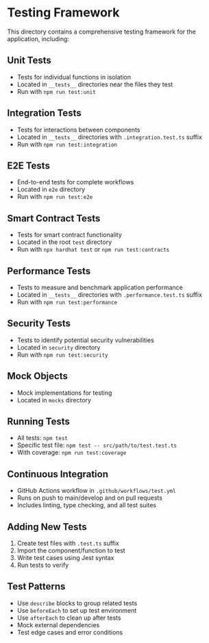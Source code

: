 
# Testing Framework

This directory contains a comprehensive testing framework for the application, including:

## Unit Tests
- Tests for individual functions in isolation
- Located in `__tests__` directories near the files they test
- Run with `npm run test:unit`

## Integration Tests
- Tests for interactions between components
- Located in `__tests__` directories with `.integration.test.ts` suffix
- Run with `npm run test:integration`

## E2E Tests
- End-to-end tests for complete workflows
- Located in `e2e` directory
- Run with `npm run test:e2e`

## Smart Contract Tests
- Tests for smart contract functionality
- Located in the root `test` directory
- Run with `npx hardhat test` or `npm run test:contracts`

## Performance Tests
- Tests to measure and benchmark application performance
- Located in `__tests__` directories with `.performance.test.ts` suffix
- Run with `npm run test:performance`

## Security Tests
- Tests to identify potential security vulnerabilities
- Located in `security` directory
- Run with `npm run test:security`

## Mock Objects
- Mock implementations for testing
- Located in `mocks` directory

## Running Tests
- All tests: `npm test`
- Specific test file: `npm test -- src/path/to/test.test.ts`
- With coverage: `npm run test:coverage`

## Continuous Integration
- GitHub Actions workflow in `.github/workflows/test.yml`
- Runs on push to main/develop and on pull requests
- Includes linting, type checking, and all test suites

## Adding New Tests
1. Create test files with `.test.ts` suffix
2. Import the component/function to test
3. Write test cases using Jest syntax
4. Run tests to verify

## Test Patterns
- Use `describe` blocks to group related tests
- Use `beforeEach` to set up test environment
- Use `afterEach` to clean up after tests
- Mock external dependencies
- Test edge cases and error conditions
